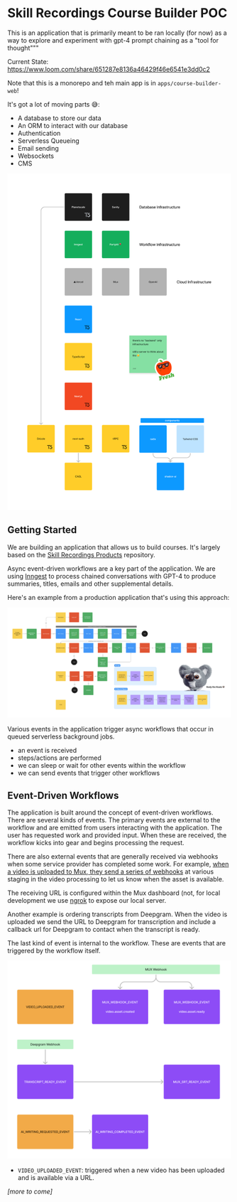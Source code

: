 # Skill Recordings Course Builder POC

This is an application that is primarily meant to be ran locally (for now) 
as a way to explore and experiment with gpt-4 prompt chaining as a "tool for 
thought"""

Current State: https://www.loom.com/share/651287e8136a46429f46e6541e3dd0c2

Note that this is a monorepo and teh main app is in `apps/course-builder-web`!

It's got a lot of moving parts 😅:

- A database to store our data
- An ORM to interact with our database
- Authentication
- Serverless Queueing
- Email sending
- Websockets
- CMS

![diagram of the stack](./public/stack.png)

## Getting Started

We are building an application that allows us to build courses. It's largely 
based on the [Skill Recordings Products](https://github.com/skillrecordings/products)
repository.

Async event-driven workflows are a key part of the application. We are using
[Inngest](https://inngest.com) to process chained conversations with GPT-4 
to produce summaries, titles, emails and other supplemental details.

Here's an example from a production application that's using this approach:

![flow chart of generated email workflows](./public/epic-web-flows.png)

Various events in the application trigger async workflows that occur in 
queued serverless background jobs. 

* an event is received
* steps/actions are performed
* we can sleep or wait for other events within the workflow
* we can send events that trigger other workflows


## Event-Driven Workflows

The application is built around the concept of event-driven workflows. There 
are several kinds of events. The primary events are external to the workflow 
and are emitted from users interacting with the application. The user has 
requested work and provided input. When these are received, the workflow 
kicks into gear and begins processing the request.

There are also external events that are generally received via webhooks when 
some service provider has completed some work. For example, [when a video is
uploaded to Mux, they send a series of webhooks](https://docs.mux.com/guides/system/listen-for-webhooks) at various staging in the 
video processing to let us know when the asset is available.

The receiving URL is configured within the Mux dashboard (not, for local 
development we use [ngrok](https://ngrok.com/) to expose our local server.

Another example is ordering transcripts from Deepgram. When the video is 
uploaded we send the URL to Deepgram for transcription and include a 
callback url for Deepgram to contact when the transcript is ready.

The last kind of event is internal to the workflow. These are events that
are triggered by the workflow itself. 


![diagram of events](./public/event-diagram.png)

* `VIDEO_UPLOADED_EVENT`: triggered when a new video has been uploaded and 
  is available via a URL.

_[more to come]_
